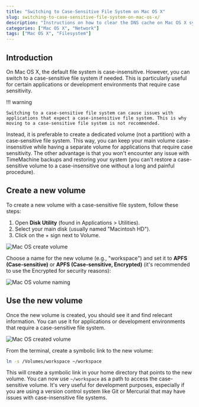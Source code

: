 ```yaml
---
title: "Switching to Case-Sensitive File System on Mac OS X"
slug: switching-to-case-sensitive-file-system-on-mac-os-x/
description: "Instructions on how to clear the DNS cache on Mac OS X systems"
categories: ["Mac OS X", "Network"]
tags: ["Mac OS X", "Filesystem"]
---
```


## Introduction

On Mac OS X, the default file system is case-insensitive. However, you can switch to a case-sensitive file system if needed. This is particularly useful for certain applications or development environments that require case sensitivity.

!!! warning

    Switching to a case-sensitive file system can cause issues with applications that expect a case-insensitive file system. This is why moving to a case-sensitive file system is not recommended.

Instead, it is preferable to create a dedicated volume (not a partition) with a case-sensitive file system. This way, you can keep your main volume case-insensitive while having a separate volume for applications that require case sensitivity. The other advantage is that you won't encounter any issue with TimeMachine backups and restoring your system (you can't restore a case-sensitive volume to a case-insensitive one without a long and painful procedure).

## Create a new volume

To create a new volume with a case-sensitive file system, follow these steps:

1. Open **Disk Utility** (found in Applications > Utilities).
2. Select your main disk (usually named "Macintosh HD").
3. Click on the + sign next to Volume.

![Mac OS create volume](../../static/images/macos_casesensitive_vol_create.avif)

Choose a name for the new volume (e.g., "workspace") and set it to **APFS (Case-sensitive)** or **APFS (Case-sensitive, Encrypted)** (it's recommended to use the Encrypted for security reasons):

![Mac OS volume naming](../../static/images/macos_casesensitive_vol_naming.avif)

## Use the new volume

Once the new volume is created, you should see it and find relecant information. You can use it for applications or development environments that require a case-sensitive file system.

![Mac OS created volume](../../static/images/macos_casesensitive_vol_created.avif)

From the terminal, create a symbolic link to the new volume:

```bash
ln -s /Volumes/workspace ~/workspace
```

This will create a symbolic link in your home directory that points to the new volume. You can now use `~/workspace` as a path to access the case-sensitive volume. It's very useful for development purposes, especially if you are using a version control system like Git or Mercurial that may have issues with case-insensitive file systems.

